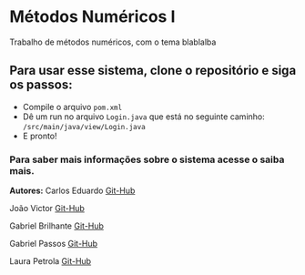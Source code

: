 # Métodos Numéricos I
Trabalho de métodos numéricos, com o tema blablalba

## Para usar esse sistema, clone o repositório e siga os passos:

- Compile o arquivo `pom.xml`
- Dê um run no arquivo `Login.java` que está no seguinte caminho: `/src/main/java/view/Login.java`
- E pronto! 

### Para saber mais informações sobre o sistema acesse o saiba mais.


**Autores:**
Carlos Eduardo [Git-Hub](https://github.com/Cadusantos27)

João Victor  [Git-Hub](https://github.com/jva411)

Gabriel Brilhante [Git-Hub](https://github.com/brilhante14) 

Gabriel Passos [Git-Hub](https://github.com/GabrielPassos25)

Laura Petrola [Git-Hub](https://github.com/petrolau)



